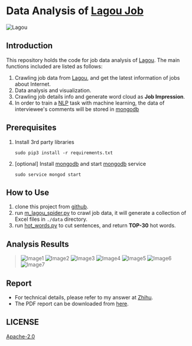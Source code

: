 # Data Analysis of [Lagou Job](http://www.lagou.com/)
![Lagou](http://pstatic.lagou.com/www/static/common/widgets/header_c/modules/img/logo_d0915a9.png)

## Introduction
This repository holds the code for job data analysis of [Lagou](http://www.lagou.com/). 
The main functions included are listed as follows: 

1. Crawling job data from [Lagou](www.lagou.com), and get the latest information of jobs about Internet.
2. Data analysis and visualization.
3. Crawling job details info and generate word cloud as __Job Impression__.
4. In order to train a [NLP](http://baike.baidu.com/item/nlp/25220#viewPageContent) task with machine learning, the data of interviewee's comments will be stored in [mongodb](https://docs.mongodb.com/) 

## Prerequisites
1. Install 3rd party libraries  

    ```sudo pip3 install -r requirements.txt```
2. [optional] Install [mongodb](https://docs.mongodb.com/) and start [mongodb](https://docs.mongodb.com/) service

    ```sudo service mongod start```


## How to Use
1. clone this project from [github](https://github.com/lucasxlu/LagouJob.git).
2. run [m_lagou_spider.py](spider/m_lagou_spider.py) to crawl job data, it will generate a collection of Excel files in ```./data``` directory.
3. run [hot_words.py](analysis/hot_words.py) to cut sentences, and return __TOP-30__ hot words.

## Analysis Results
> ![Image1](https://pic2.zhimg.com/a0c42bc6bd7c8743687ba50305c85821_b.jpg)
> ![Image2](https://pic3.zhimg.com/f89ca5a008f8ad84a1a2121888aa10c2_b.jpg)
> ![Image3](https://pic1.zhimg.com/85b930c6aff823a3b8ee73973d20f274_b.jpg)
> ![Image4](https://pic1.zhimg.com/v2-b5ef151109c8787a0a46efed111d3884_b.png)
> ![Image5](https://pic3.zhimg.com/v2-aae9b487a843b00298166b6335b061aa_b.png)
> ![Image6](https://pic3.zhimg.com/9c2e99674bcb59e0ff54ca0a3fbe4142_b.jpg)
> ![Image7](https://pic3.zhimg.com/6ea06ad7dd376f51e629635a69b09cba_b.jpg)

## Report
* For technical details, please refer to my answer at [Zhihu](https://www.zhihu.com/question/36132174/answer/94392659). 
* The PDF report can be downloaded from [here](https://lucasxlu.github.io/blog/projects/LagouJob.pdf).

## LICENSE
[Apache-2.0](./LICENSE)